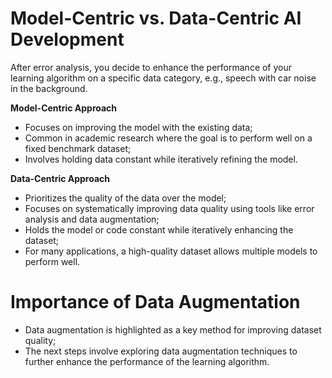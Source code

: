 # Model-Centric vs. Data-Centric AI Development

After error analysis, you decide to enhance the performance of your learning algorithm on a specific data category, e.g., speech with car noise in the background.

**Model-Centric Approach**
 
 - Focuses on improving the model with the existing data;
 - Common in academic research where the goal is to perform well on a fixed benchmark dataset;
 - Involves holding data constant while iteratively refining the model.

**Data-Centric Approach**

 - Prioritizes the quality of the data over the model;
 - Focuses on systematically improving data quality using tools like error analysis and data augmentation;
 - Holds the model or code constant while iteratively enhancing the dataset;
 - For many applications, a high-quality dataset allows multiple models to perform well.

# Importance of Data Augmentation

 - Data augmentation is highlighted as a key method for improving dataset quality;
 - The next steps involve exploring data augmentation techniques to further enhance the performance of the learning algorithm.